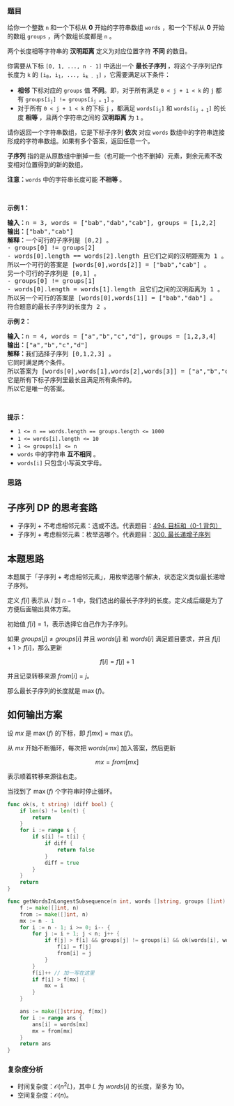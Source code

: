 ### 题目

<p>给你一个整数&nbsp;<code>n</code>&nbsp;和一个下标从&nbsp;<strong>0</strong>&nbsp;开始的字符串数组&nbsp;<code>words</code>&nbsp;，和一个下标从&nbsp;<strong>0</strong>&nbsp;开始的数组&nbsp;<code>groups</code>&nbsp;，两个数组长度都是&nbsp;<code>n</code>&nbsp;。</p>

<p>两个长度相等字符串的 <strong>汉明距离</strong>&nbsp;定义为对应位置字符&nbsp;<strong>不同</strong>&nbsp;的数目。</p>

<p>你需要从下标&nbsp;<code>[0, 1, ..., n - 1]</code>&nbsp;中选出一个&nbsp;<strong>最长子序列</strong>&nbsp;，将这个子序列记作长度为 <code>k</code> 的&nbsp;<code>[i<sub>0</sub>, i<sub>1</sub>, ..., i<sub>k - 1</sub>]</code>&nbsp;，它需要满足以下条件：</p>

<ul>
	<li><strong>相邻</strong> 下标对应的 <code>groups</code> 值 <strong>不同</strong>。即，对于所有满足&nbsp;<code>0 &lt; j + 1 &lt; k</code>&nbsp;的&nbsp;<code>j</code>&nbsp;都有&nbsp;<code>groups[i<sub>j</sub>] != groups[i<sub>j + 1</sub>]</code>&nbsp;。</li>
	<li>对于所有&nbsp;<code>0 &lt; j + 1 &lt; k</code>&nbsp;的下标&nbsp;<code>j</code>&nbsp;，都满足&nbsp;<code>words[i<sub>j</sub>]</code> 和&nbsp;<code>words[i<sub>j + 1</sub>]</code>&nbsp;的长度 <strong>相等</strong>&nbsp;，且两个字符串之间的 <strong>汉明距离</strong>&nbsp;为 <code>1</code>&nbsp;。</li>
</ul>

<p>请你返回一个字符串数组，它是下标子序列&nbsp;<strong>依次</strong>&nbsp;对应&nbsp;<code>words</code>&nbsp;数组中的字符串连接形成的字符串数组。如果有多个答案，返回任意一个。</p>

<p><strong>子序列</strong>&nbsp;指的是从原数组中删掉一些（也可能一个也不删掉）元素，剩余元素不改变相对位置得到的新的数组。</p>

<p><b>注意：</b><code>words</code>&nbsp;中的字符串长度可能&nbsp;<strong>不相等</strong>&nbsp;。</p>

<p>&nbsp;</p>

<p><strong class="example">示例 1：</strong></p>

<pre>
<b>输入：</b>n = 3, words = ["bab","dab","cab"], groups = [1,2,2]
<b>输出：</b>["bab","cab"]
<b>解释：</b>一个可行的子序列是 [0,2] 。
- groups[0] != groups[2]
- words[0].length == words[2].length 且它们之间的汉明距离为 1 。
所以一个可行的答案是 [words[0],words[2]] = ["bab","cab"] 。
另一个可行的子序列是 [0,1] 。
- groups[0] != groups[1]
- words[0].length = words[1].length 且它们之间的汉明距离为 1 。
所以另一个可行的答案是 [words[0],words[1]] = ["bab","dab"] 。
符合题意的最长子序列的长度为 2 。</pre>

<p><strong class="example">示例 2：</strong></p>

<pre>
<b>输入：</b>n = 4, words = ["a","b","c","d"], groups = [1,2,3,4]
<b>输出：</b>["a","b","c","d"]
<b>解释：</b>我们选择子序列 [0,1,2,3] 。
它同时满足两个条件。
所以答案为 [words[0],words[1],words[2],words[3]] = ["a","b","c","d"] 。
它是所有下标子序列里最长且满足所有条件的。
所以它是唯一的答案。
</pre>

<p>&nbsp;</p>

<p><b>提示：</b></p>

<ul>
	<li><code>1 &lt;= n == words.length == groups.length &lt;= 1000</code></li>
	<li><code>1 &lt;= words[i].length &lt;= 10</code></li>
	<li><code>1 &lt;= groups[i] &lt;= n</code></li>
	<li><code>words</code>&nbsp;中的字符串&nbsp;<strong>互不相同</strong>&nbsp;。</li>
	<li><code>words[i]</code> 只包含小写英文字母。</li>
</ul>


### 思路

## 子序列 DP 的思考套路

- 子序列 + 不考虑相邻元素：选或不选。代表题目：[494. 目标和（0-1 背包）](https://leetcode.cn/problems/target-sum/)
- 子序列 + 考虑相邻元素：枚举选哪个。代表题目：[300. 最长递增子序列](https://leetcode.cn/problems/longest-increasing-subsequence/)

## 本题思路

本题属于「子序列 + 考虑相邻元素」，用枚举选哪个解决，状态定义类似最长递增子序列。

定义 $f[i]$ 表示从 $i$ 到 $n-1$ 中，我们选出的最长子序列的长度。定义成后缀是为了方便后面输出具体方案。

初始值 $f[i]=1$，表示选择它自己作为子序列。

如果 $\textit{groups}[j] \ne \textit{groups}[i]$ 并且 $\textit{words}[j]$ 和 $\textit{words}[i]$ 满足题目要求，并且 $f[j]+1 > f[i]$，那么更新

$$
f[i] = f[j] + 1
$$

并且记录转移来源 $\textit{from}[i] = j$。

那么最长子序列的长度就是 $\max(f)$。

## 如何输出方案

设 $\textit{mx}$ 是 $\max(f)$ 的下标，即 $f[\textit{mx}]=\max(f)$。

从 $\textit{mx}$ 开始不断循环，每次把 $\textit{words}[mx]$ 加入答案，然后更新

$$
mx = \textit{from}[mx]
$$

表示顺着转移来源往右走。

当找到了 $\max(f)$ 个字符串时停止循环。

```go [sol-Go]
func ok(s, t string) (diff bool) {
	if len(s) != len(t) {
		return
	}
	for i := range s {
		if s[i] != t[i] {
			if diff {
				return false
			}
			diff = true
		}
	}
	return
}

func getWordsInLongestSubsequence(n int, words []string, groups []int) []string {
	f := make([]int, n)
	from := make([]int, n)
	mx := n - 1
	for i := n - 1; i >= 0; i-- {
		for j := i + 1; j < n; j++ {
			if f[j] > f[i] && groups[j] != groups[i] && ok(words[i], words[j]) {
				f[i] = f[j]
				from[i] = j
			}
		}
		f[i]++ // 加一写在这里
		if f[i] > f[mx] {
			mx = i
		}
	}

	ans := make([]string, f[mx])
	for i := range ans {
		ans[i] = words[mx]
		mx = from[mx]
	}
	return ans
}
```

### 复杂度分析

- 时间复杂度：$\mathcal{O}(n^2L)$，其中 $L$ 为 $\textit{words}[i]$ 的长度，至多为 $10$。
- 空间复杂度：$\mathcal{O}(n)$。
